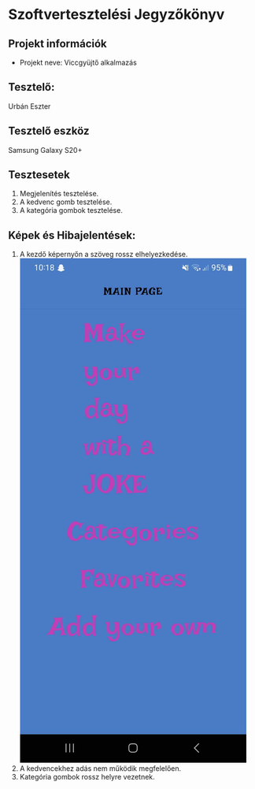 # Szoftvertesztelési Jegyzőkönyv

## Projekt információk

- Projekt neve: Viccgyüjtő alkalmazás

## Tesztelő:

Urbán Eszter

## Tesztelő eszköz

Samsung Galaxy S20+

## Tesztesetek

1. Megjelenítés tesztelése.
2. A kedvenc gomb tesztelése.
3. A kategória gombok tesztelése.

## Képek és Hibajelentések:

1. A kezdő képernyőn a szöveg rossz elhelyezkedése. 
![](hiba1.jpg)
2. A kedvencekhez adás nem működik megfelelően.
3. Kategória gombok rossz helyre vezetnek.
